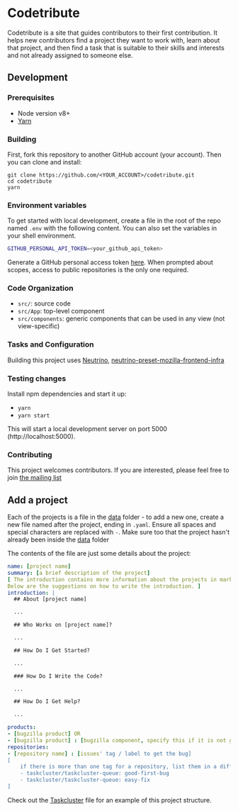 # Codetribute

Codetribute is a site that guides contributors to
their first contribution. It helps new contributors 
find a project they want to work with, learn about 
that project, and then find a task that is suitable 
to their skills and interests and not already assigned to 
someone else.

## Development

### Prerequisites

- Node version v8+
- [Yarn](https://www.npmjs.com/package/yarn)

### Building

First, fork this repository to another GitHub account (your account).
Then you can clone and install:

```
git clone https://github.com/<YOUR_ACCOUNT>/codetribute.git
cd codetribute
yarn
```

### Environment variables

To get started with local development, create a file in the root of the repo named
`.env` with the following content. You can also set the variables in your shell environment.

```bash
GITHUB_PERSONAL_API_TOKEN=<your_github_api_token>
```

Generate a GitHub personal access token [here](https://github.com/settings/tokens). When prompted
about scopes, access to public repositories is the only one required.

### Code Organization

- `src/`: source code
- `src/App`: top-level component
- `src/components`: generic components that can be used in any view (not view-specific)

### Tasks and Configuration

Building this project uses [Neutrino](https://github.com/mozilla-neutrino/neutrino-dev),
[neutrino-preset-mozilla-frontend-infra](https://github.com/mozilla-frontend-infra/neutrino-preset-mozilla-frontend-infra)

### Testing changes

Install npm dependencies and start it up:

- `yarn`
- `yarn start`

This will start a local development server on port 5000 (http://localhost:5000).

### Contributing

This project welcomes contributors. If you are interested, please feel free to
join [the mailing list](https://mail.mozilla.org/listinfo/bugsahoy-devel)

## Add a project

Each of the projects is a file in the [data](https://github.com/mozilla-frontend-infra/codetribute/tree/master/src/data)
folder - to add a new one, create a new file named after the project, ending in `.yaml`. Ensure all spaces and special
characters are replaced with `-`. Make sure too that the project hasn't already been inside the [data](https://github.com/mozilla-frontend-infra/codetribute/tree/master/src/data)
folder

The contents of the file are just some details about the project:

```yaml
name: [project name]
summary: [a brief description of the project]
[ The introduction contains more information about the projects in markdown format.
Below are the suggestions on how to write the introduction. ]
introduction: |
  ## About [project name]

  ...

  ## Who Works on [project name]?

  ...

  ## How Do I Get Started?

  ...

  ### How Do I Write the Code?

  ...

  ## How Do I Get Help?

  ...

products:
- [bugzilla product] OR
- [bugzilla product] : [bugzilla component, specify this if it is not going to be for all component]
repositories:
- [repository name] : [issues' tag / label to get the bug]
[
    if there is more than one tag for a repository, list them in a different line, e.g
    - taskcluster/taskcluster-queue: good-first-bug
    - taskcluster/taskcluster-queue: easy-fix
]
```

Check out the [Taskcluster](https://github.com/mozilla-frontend-infra/codetribute/blob/master/src/data/taskcluster.yaml)
file for an example of this project structure.

